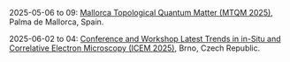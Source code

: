 2025-05-06 to 09: [Mallorca Topological Quantum Matter (MTQM 2025)](https://mtqm25.com/ "MTQM 2025 explores topological quantum matter, focusing on topological insulators, superconductors, and quantum spin liquids. Topics include topological phase transitions, Majorana fermions, and applications in quantum computing, emphasizing theoretical and experimental advancements in quantum materials."), Palma de Mallorca, Spain.

2025-06-02 to 04: [Conference and Workshop Latest Trends in in-Situ and Correlative Electron Microscopy (ICEM 2025)](https://www.icem-brno.eu/ "Explores in-situ and correlative electron microscopy, covering real-time imaging, material dynamics, and multi-modal analysis. Topics include nanostructure characterization, catalysis, and applications in materials science, emphasizing advanced microscopy techniques."), Brno, Czech Republic.

